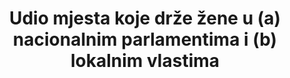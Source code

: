 ﻿---
title: >-
  Udio mjesta koje drže žene u (a) nacionalnim parlamentima i (b) lokalnim vlastima
permalink: /5-5-1/
sdg_goal: 5
layout: indicator
indicator: 5.5.1
indicator_variable: Udio žena u Saboru
graph: longitudinal
graph_type_description: Line graph
graph_status_notes: Graphed
variable_description: null
variable_notes: null
un_designated_tier: 1  (a)  3  (b)
un_custodial_agency: 'IPU,  UN  Women  (Partnering  Agencies:  World  Bank)'
target_id: '5.5'
has_metadata: true
goal_meta_link: 'http://unstats.un.org/sdgs/files/metadata-compilation/Metadata-Goal-5.pdf'
goal_meta_link_page: 16
indicator_name: >-
  Udio mjesta koje drže žene u (a) nacionalnim parlamentima i (b) lokalnim vlastima
source_title: null
source_notes: null
published: true
rationale_interpretation: "Žene sudjeluju u politici i odlučivanju na svim razinama, u različitim funkcijama i na svim područjima vlasti. One mogu sudjelovati kao birači, kandidati za lokalne, regionalne i nacionalne izbore, članove parlamenta ili lokalnog vijeća, šefove država i vlada, ministrica, članova političkih stranaka, sindikata ili poslovne udruge ili kao izborni upravitelji. \ Izračun precizne ocjene ženske zastupljenosti u ovim različitim oblicima političkog sudjelovanja bilo je teško. Standardna mjera ženskog političkog sudjelovanja i uključenosti u donošenje odluka, koja se koristila za praćenje napretka za Milenijske razvojne ciljeve, bila je udio mjesta koja su imale žene u nacionalnim parlamentima. U mnogim aspektima, postojanje i kvaliteta tih podataka značilo je da se drugim područjima političkog sudjelovanja nije obratilo dovoljno pažnje. \ nMjerenje sudjelovanje žena u lokalnoj vladi je dodatna, ali jednako važna mjera političkog sudjelovanja i donošenja odluka žena, zbog odgovornosti lokalnih vlasti i znatno većeg broja mogućnosti (tj. mjesta) dostupnih kandidatkinjama na ovoj razini. Ulazak žena u lokalnu politiku ima potencijal da utječe na širok spektar odluka o politici i programima lokalne zajednice. \ n Međutim, dostupni podaci su ograničeni; nisu sveobuhvatni u svim zemljama, niti se redovito ažuriraju. Na primjer, podaci Svjetske ženske skupine Ujedinjenih naroda za 2010. godinu pokazuju odabrane regionalne prosjeke, sa niskim prosjekom od 8 posto u sjevernoj Africi do 30 posto u subsaharskoj Africi. Prosjeci u cijeloj Latinskoj Americi i Europi kretali su se od 24 do 29 posto, a Azija je izvijestila o prosjeku ispod 20 posto. Stoga je teško izvući smislene zaključke iz tih podataka. 1995. godine, Pekinška platforma za akciju pozvala je vlade da prihvate šire razumijevanje sudjelovanja žena u donošenju odluka koje nadilaze žene u nacionalnoj politici. Dvadesetogodišnji pregled Platforme, međutim, utvrdio je da: \ n \ značajan izazov za učinkovito praćenje napretka prema ravnopravnosti spolova je nedostatak visokokvalitetnih i usporedivih podataka koji se prikupljaju tijekom vremena. Mnoga područja statistike koja su od kritične važnosti, kao što su sudjelovanje žena u donošenju odluka na svim razinama, uključujući i lokalnu vlast, zemlje redovno još uvijek ne proizvode. Podaci i statistički zahtjevi za plan razvoja nakon 2015. bit će obuhvatni, posebno za praćenje ravnopravnosti spolova, osnaživanje žena i ljudskih prava žena i djevojaka u novom okviru. \ nI ndikator posvećen ženskom političkom sudjelovanju pružit će potrebne podatke kako bi se osigurala sustavnije prikupljanje tih podataka u svim zemljama i redovito praćenje tijekom vremena, omogućujući i međunarodne i longitudinalne usporedbe."
target: >-
  Osigurati punu i efektivnu participaciju žena i jednake mogućnosti za liderstvo na svim razinama u okviru donošenja odluka u političkom, ekonomskom i javnom životu
indicator_definition: >-
  Ovaj indikator mjerio bi udio mjesta koja drže žene na lokalnoj razini vlasti, u usporedbi sa brojem mjesta koje drže muškarci, prema pojedinoj zemlji.
---